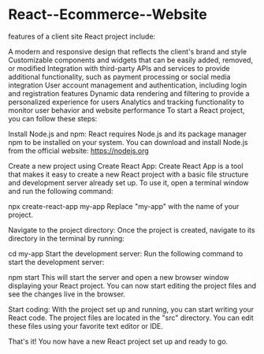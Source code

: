 # React--Ecommerce--Website

features of a client site React project include:

A modern and responsive design that reflects the client's brand and style
Customizable components and widgets that can be easily added, removed, or modified
Integration with third-party APIs and services to provide additional functionality, such as payment processing or social media integration
User account management and authentication, including login and registration features
Dynamic data rendering and filtering to provide a personalized experience for users
Analytics and tracking functionality to monitor user behavior and website performance
To start a React project, you can follow these steps:

Install Node.js and npm: React requires Node.js and its package manager npm to be installed on your system. You can download and install Node.js from the official website: https://nodejs.org

Create a new project using Create React App: Create React App is a tool that makes it easy to create a new React project with a basic file structure and development server already set up. To use it, open a terminal window and run the following command:

npx create-react-app my-app
Replace "my-app" with the name of your project.

Navigate to the project directory: Once the project is created, navigate to its directory in the terminal by running:

cd my-app
Start the development server: Run the following command to start the development server:

npm start
This will start the server and open a new browser window displaying your React project. You can now start editing the project files and see the changes live in the browser.

Start coding: With the project set up and running, you can start writing your React code. The project files are located in the "src" directory. You can edit these files using your favorite text editor or IDE.

That's it! You now have a new React project set up and ready to go.
